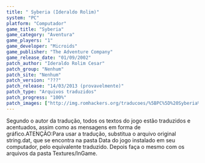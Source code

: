 ```yaml
---
title: " Syberia (Ideraldo Rolim)"
system: "PC"
platform: "Computador"
game_title: "Syberia"
game_category: "Aventura"
game_players: "1"
game_developer: "Microids"
game_publisher: "The Adventure Company"
game_release_date: "01/09/2002"
patch_author: "Ideraldo Rolim Cesar"
patch_group: "Nenhum"
patch_site: "Nenhum"
patch_version: "???"
patch_release: "14/03/2013 (provavelmente)"
patch_type: "Arquivos traduzidos"
patch_progress: "100%"
patch_images: ["http://img.romhackers.org/traducoes/%5BPC%5D%20Syberia%20-%20Ideraldo%20Rolim%20-%201.jpg","http://img.romhackers.org/traducoes/%5BPC%5D%20Syberia%20-%20Ideraldo%20Rolim%20-%202.jpg","http://img.romhackers.org/traducoes/%5BPC%5D%20Syberia%20-%20Ideraldo%20Rolim%20-%203.jpg"]
---
```

Segundo o autor da tradução, todos os textos do jogo estão traduzidos e acentuados, assim como as mensagens em forma de gráfico.ATENÇÃO:Para usar a tradução, substitua o arquivo original string.dat, que se encontra na pasta Data do jogo instalado em seu computador, pelo equivalente traduzido. Depois faça o mesmo com os arquivos da pasta Textures/InGame.